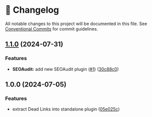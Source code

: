 <!-- markdownlint-disable --><!-- textlint-disable -->

# 📓 Changelog

All notable changes to this project will be documented in this file. See
[Conventional Commits](https://conventionalcommits.org) for commit guidelines.

## [1.1.0](https://github.com/planetary/sanity-plugin-preflight/compare/v1.0.0...v1.1.0) (2024-07-31)

### Features

- **SEOAudit:** add new SEOAudit plugin ([#1](https://github.com/planetary/sanity-plugin-preflight/issues/1)) ([30c88c0](https://github.com/planetary/sanity-plugin-preflight/commit/30c88c04c51ea2dfddea87b3a8152e6fcbc071c7))

## 1.0.0 (2024-07-05)

### Features

- extract Dead Links into standalone plugin ([05e025c](https://github.com/planetary/sanity-plugin-preflight/commit/05e025c588dc439a4166664b5e1bc3c1c474133b))
